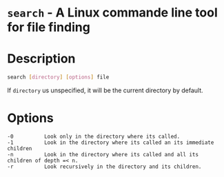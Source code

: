 # `search` - A Linux commande line tool for file finding

# Description

```sh
search [directory] [options] file
```
If `directory` us unspecified, it will be the current directory by default.

# Options

    -0          Look only in the directory where its called. 
    -1          Look in the directory where its called an its immediate children
    -n          Look in the directory where its called and all its children of depth =< n.
    -r          Look recursively in the directory and its children.
